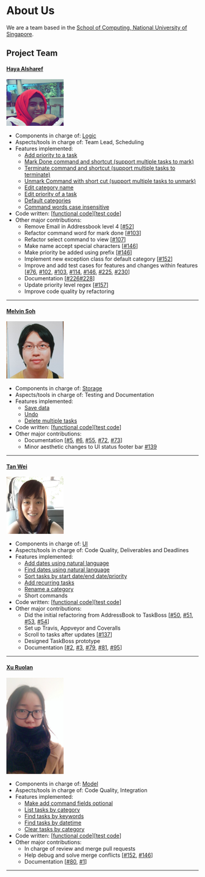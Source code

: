 # About Us

We are a team based in the [School of Computing, National University of Singapore](http://www.comp.nus.edu.sg).

## Project Team

#### [Haya Alsharef](https://github.com/hayaz3)
<img src="images/hayaz3.png" width="150"><br>

* Components in charge of: [Logic](https://github.com/CS2103JAN2017-W14-B2/main/blob/master/docs/DeveloperGuide.md#33-logic-component)
* Aspects/tools in charge of: Team Lead, Scheduling
* Features implemented:
   * [Add priority to a task](https://github.com/CS2103JAN2017-W14-B2/main/blob/master/docs/UserGuide.md#32-adding-a-task-add)
   * [Mark Done command and shortcut (support multiple tasks to mark)](https://github.com/CS2103JAN2017-W14-B2/main/blob/master/docs/UserGuide.md#310-marking-task(s)-done--mark--m)
   * [Terminate command and shortcut (support multiple tasks to terminate)](https://github.com/CS2103JAN2017-W14-B2/main/blob/master/docs/UserGuide.md#311-terminating-task(s)--terminate--t)
   * [Unmark Command with short cut (support multiple tasks to unmark)](https://github.com/CS2103JAN2017-W14-B2/main/blob/master/docs/UserGuide.md#312-unmarking-task(s)--unmark--um)
   * [Edit category name](https://github.com/CS2103JAN2017-W14-B2/main/blob/master/docs/UserGuide.md#34-editing-a-task--edit)
   * [Edit priority of a task](https://github.com/CS2103JAN2017-W14-B2/main/blob/master/docs/UserGuide.md#34-editing-a-task--edit)
   * [Default categories](https://github.com/CS2103JAN2017-W14-B2/main/blob/master/docs/UserGuide.md#37-clearing-tasks-by-category--clear--c)
   * [Command words case insensitive](https://github.com/CS2103JAN2017-W14-B2/main/pull/178)
* Code written: [[functional code](https://github.com/CS2103JAN2017-W14-B2/main/blob/master/collated/main/A0144904H.md)][[test code](https://github.com/CS2103JAN2017-W14-B2/main/blob/master/collated/test/A0144904H.md)]
* Other major contributions:
  * Remove Email in Addressbook level 4 [[#52](https://github.com/CS2103JAN2017-W14-B2/main/pull/52)]
  * Refactor command word for mark done [[#103](https://github.com/CS2103JAN2017-W14-B2/main/pull/103)]
  * Refactor select command to view [[#107](https://github.com/CS2103JAN2017-W14-B2/main/pull/107)]
  * Make name accept special characters [[#146](https://github.com/CS2103JAN2017-W14-B2/main/pull/146)]
  * Make priority be added using prefix [[#146](https://github.com/CS2103JAN2017-W14-B2/main/pull/146)]
  * Implement new exception class for default category [[#152](https://github.com/CS2103JAN2017-W14-B2/main/pull/152)]
  * Improve and add test cases for features and changes within features [[#76](https://github.com/CS2103JAN2017-W14-B2/main/pull/76), [#102](https://github.com/CS2103JAN2017-W14-B2/main/pull/102), [#103](https://github.com/CS2103JAN2017-W14-B2/main/pull/103), [#114](https://github.com/CS2103JAN2017-W14-B2/main/pull/114), [#146](https://github.com/CS2103JAN2017-W14-B2/main/pull/146), [#225](https://github.com/CS2103JAN2017-W14-B2/main/pull/225), [#230](https://github.com/CS2103JAN2017-W14-B2/main/pull/230)]
  * Documentation [[#226](https://github.com/CS2103JAN2017-W14-B2/main/pull/226)[#228](https://github.com/CS2103JAN2017-W14-B2/main/pull/228)]
  * Update priority level regex [[#157](https://github.com/CS2103JAN2017-W14-B2/main/pull/157)]
  * Improve code quality by refactoring

-----

#### [Melvin Soh](https://github.com/InfinityFrost) <br>
<img src="images/infinityfrost.png" width="150"><br>

* Components in charge of: [Storage](https://github.com/CS2103JAN2017-W14-B2/main/blob/master/docs/DeveloperGuide.md#35-storage-component)
* Aspects/tools in charge of: Testing and Documentation
* Features implemented:
   * [Save data](https://github.com/CS2103JAN2017-W14-B2/main/blob/master/docs/UserGuide.md#314-exporting-the-data--save)
   * [Undo](https://github.com/CS2103JAN2017-W14-B2/main/blob/master/docs/UserGuide.md#311-undoing-a-command--undo)
   * [Delete multiple tasks ](https://github.com/CS2103JAN2017-W14-B2/main/blob/master/docs/UserGuide.md#36-deleting-a-task--delete)
* Code written: [[functional code](https://github.com/CS2103JAN2017-W14-B2/main/blob/master/collated/main/A0138961W.md)][[test code](https://github.com/CS2103JAN2017-W14-B2/main/blob/master/collated/test/A0138961W.md)]
* Other major contributions:
  * Documentation  [[#5](https://github.com/CS2103JAN2017-W14-B2/main/pull/5), [#6](https://github.com/CS2103JAN2017-W14-B2/main/pull/6), [#55](https://github.com/CS2103JAN2017-W14-B2/main/pull/55), [#72](https://github.com/CS2103JAN2017-W14-B2/main/pull/72), [#73](https://github.com/CS2103JAN2017-W14-B2/main/pull/73)]
  * Minor aesthetic changes to UI status footer bar [#139](https://github.com/CS2103JAN2017-W14-B2/main/pull/139)

-----

#### [Tan Wei](https://github.com/tanwei0319)
<img src="images/tanwei0319.jpg" width="150"><br>

* Components in charge of: [UI](https://github.com/CS2103JAN2017-W14-B2/main/blob/master/docs/DeveloperGuide.md#32-ui-component)
* Aspects/tools in charge of: Code Quality, Deliverables and Deadlines
* Features implemented:
   * [Add dates using natural language](https://github.com/CS2103JAN2017-W14-B2/main/blob/master/docs/UserGuide.md#32-adding-a-task-add)
   * [Find dates using natural language](https://github.com/CS2103JAN2017-W14-B2/main/blob/master/docs/UserGuide.md#35-finding-all-tasks-by-keywords-or-by-datetime--find)
   * [Sort tasks by start date/end date/priority](https://github.com/CS2103JAN2017-W14-B2/main/blob/master/docs/UserGuide.md#312-sorting-tasks--sort)
   * [Add recurring tasks](https://github.com/CS2103JAN2017-W14-B2/main/blob/master/docs/UserGuide.md#32-adding-a-task-add)
   * [Rename a category](https://github.com/CS2103JAN2017-W14-B2/main/blob/master/docs/UserGuide.md#39-modifying-a-category-name--name)
   * Short commands
* Code written: [[functional code](https://github.com/CS2103JAN2017-W14-B2/main/blob/master/collated/main/A0143157J.md)][[test code](https://github.com/CS2103JAN2017-W14-B2/main/blob/master/collated/test/A0143157J.md)]
* Other major contributions:
  * Did the initial refactoring from AddressBook to TaskBoss [[#50](https://github.com/CS2103JAN2017-W14-B2/main/pull/50), [#51](https://github.com/CS2103JAN2017-W14-B2/main/pull/51), [#53](https://github.com/CS2103JAN2017-W14-B2/main/pull/53), [#54](https://github.com/CS2103JAN2017-W14-B2/main/pull/54)]
  * Set up Travis, Appveyor and Coveralls
  * Scroll to tasks after updates [[#137](https://github.com/CS2103JAN2017-W14-B2/main/pull/137)]
  * Designed TaskBoss prototype
  * Documentation [[#2](https://github.com/CS2103JAN2017-W14-B2/main/pull/2), [#3](https://github.com/CS2103JAN2017-W14-B2/main/pull/3), [#79](https://github.com/CS2103JAN2017-W14-B2/main/pull/79), [#81](https://github.com/CS2103JAN2017-W14-B2/main/pull/81), [#95](https://github.com/CS2103JAN2017-W14-B2/main/pull/95)]


-----

#### [Xu Ruolan](https://github.com/fiomolv)
<img src="images/fiomolv.jpg" width="150"><br>

* Components in charge of: [Model](https://github.com/CS2103JAN2017-W14-B2/main/blob/master/docs/DeveloperGuide.md#34-model-component)
* Aspects/tools in charge of: Code Quality, Integration
* Features implemented:
   * [Make add command fields optional](https://github.com/CS2103JAN2017-W14-B2/main/blob/master/docs/UserGuide.md#32-adding-a-task-add)
   * [List tasks by category](https://github.com/CS2103JAN2017-W14-B2/main/blob/master/docs/UserGuide.md#33listing-all-tasks--list)
   * [Find tasks by keywords](https://github.com/CS2103JAN2017-W14-B2/main/blob/master/docs/UserGuide.md#35-finding-all-tasks-by-keywords-or-by-datetime--find)
   * [Find tasks by datetime](https://github.com/CS2103JAN2017-W14-B2/main/blob/master/docs/UserGuide.md#35-finding-all-tasks-by-keywords-or-by-datetime--find)
   * [Clear tasks by category](https://github.com/CS2103JAN2017-W14-B2/main/blob/master/docs/UserGuide.md#37-clearing-tasks-by-category--clear)
* Code written: [[functional code](https://github.com/CS2103JAN2017-W14-B2/main/blob/master/collated/main/A0147990R.md)][[test code](https://github.com/CS2103JAN2017-W14-B2/main/blob/master/collated/test/A0147990R.md)]
* Other major contributions:
  * In charge of review and merge pull requests
  * Help debug and solve merge conflicts [[#152](https://github.com/CS2103JAN2017-W14-B2/main/pull/152), [#146](https://github.com/CS2103JAN2017-W14-B2/main/pull/146)]
  * Documentation [[#80](https://github.com/CS2103JAN2017-W14-B2/main/pull/80), [#1](https://github.com/CS2103JAN2017-W14-B2/main/pull/1)] 

-----



